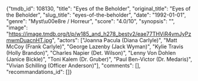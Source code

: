 {"tmdb_id": 108130, "title": "Eyes of the Beholder", "original_title": "Eyes of the Beholder", "slug_title": "eyes-of-the-beholder", "date": "1992-01-01", "genre": "Myst\u00e8re / Horreur", "score": "4.0/10", "synopsis": "", "image": "https://image.tmdb.org/t/p/w185_and_h278_bestv2/eae77THViR4vmJyPzmwmDuacnHT.jpg", "actors": ["Joanna Pacula (Diana Carlyle)", "Matt McCoy (Frank Carlyle)", "George Lazenby (Jack Wyman)", "Kylie Travis (Holly Brandon)", "Charles Napier (Det. Wilson)", "Lenny Von Dohlen (Janice Bickle)", "Toni Kalem (Dr. Gruber)", "Paul Ben-Victor (Dr. Medaris)", "Vivian Schilling (Officer Anderson)"], "comments": [], "recommandations_id": []}